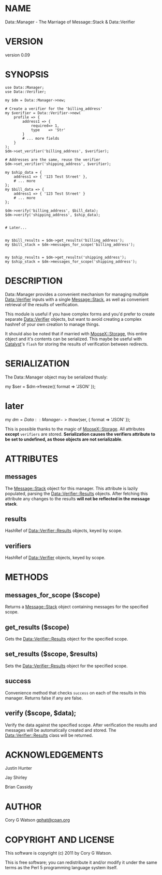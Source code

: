 # NAME

Data::Manager - The Marriage of Message::Stack & Data::Verifier

# VERSION

version 0.09

# SYNOPSIS

    use Data::Manager;
    use Data::Verifier;

    my $dm = Data::Manager->new;

    # Create a verifier for the 'billing_address'
    my $verifier = Data::Verifier->new(
        profile => {
            address1 => {
                required=> 1,
                type    => 'Str'
            }
            # ... more fields
        }
    );
    $dm->set_verifier('billing_address', $verifier);

    # Addresses are the same, reuse the verifier
    $dm->set_verifier('shipping_address', $verifier);

    my $ship_data = {
        address1 => { '123 Test Street' },
        # ... more
    };
    my $bill_data => {
        address1 => { '123 Test Street' }
        # ... more
    };

    $dm->verify('billing_address', $bill_data);
    $dm->verify('shipping_address', $ship_data);
    

    # Later...
    

    my $bill_results = $dm->get_results('billing_address');
    my $bill_stack = $dm->messages_for_scope('billing_address');
    

    my $ship_results = $dm->get_results('shipping_address');
    my $ship_stack = $dm->messages_for_scope('shipping_address');

# DESCRIPTION

Data::Manager provides a convenient mechanism for managing multiple
[Data::Verifier](http://search.cpan.org/perldoc?Data::Verifier) inputs with a single [Message::Stack](http://search.cpan.org/perldoc?Message::Stack), as well as
convenient retrieval of the results of verification.

This module is useful if you have complex forms and you'd prefer to create
separate [Data::Verifier](http://search.cpan.org/perldoc?Data::Verifier) objects, but want to avoid creating a complex
hashref of your own creation to manage things.

It should also be noted that if married with [MooseX::Storage](http://search.cpan.org/perldoc?MooseX::Storage), this entire
object and it's contents can be serialized.  This maybe be useful with
[Catalyst](http://search.cpan.org/perldoc?Catalyst)'s `flash` for storing the results of verification between
redirects.

# SERIALIZATION

The Data::Manager object may be serialized thusly:

  my $ser = $dm->freeze({ format => 'JSON' });
  # later
  my $dm = Data::Manager->thaw($ser, { format => 'JSON' });

This is possible thanks to the magic of [MooseX::Storage](http://search.cpan.org/perldoc?MooseX::Storage).  All attributes
__except__ `verifiers` are stored.  __Serialization causes the verifiers
attribute to be set to undefined, as those objects are not serializable__.

# ATTRIBUTES

## messages

The [Message::Stack](http://search.cpan.org/perldoc?Message::Stack) object for this manager.  This attribute is lazily
populated, parsing the [Data::Verifier::Results](http://search.cpan.org/perldoc?Data::Verifier::Results) objects.  After fetching
this attribute any changes to the results __will not be reflected in the
message stack__.

## results

HashRef of [Data::Verifier::Results](http://search.cpan.org/perldoc?Data::Verifier::Results) objects, keyed by scope.

## verifiers

HashRef of [Data::Verifier](http://search.cpan.org/perldoc?Data::Verifier) objects, keyed by scope.

# METHODS

## messages_for_scope ($scope)

Returns a [Message::Stack](http://search.cpan.org/perldoc?Message::Stack) object containing messages for the specified
scope.

## get_results ($scope)

Gets the [Data::Verifier::Results](http://search.cpan.org/perldoc?Data::Verifier::Results) object for the specified scope.

## set_results ($scope, $results)

Sets the [Data::Verifier::Results](http://search.cpan.org/perldoc?Data::Verifier::Results) object for the specified scope.

## success

Convenience method that checks `success` on each of the results in this
manager.  Returns false if any are false.

## verify ($scope, $data);

Verify the data against the specified scope.  After verification the results
and messages will be automatically created and stored.  The
[Data::Verifier::Results](http://search.cpan.org/perldoc?Data::Verifier::Results) class will be returned.

# ACKNOWLEDGEMENTS

Justin Hunter

Jay Shirley

Brian Cassidy

# AUTHOR

Cory G Watson <gphat@cpan.org>

# COPYRIGHT AND LICENSE

This software is copyright (c) 2011 by Cory G Watson.

This is free software; you can redistribute it and/or modify it under
the same terms as the Perl 5 programming language system itself.